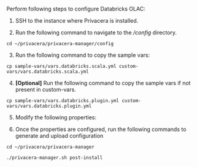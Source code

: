 Perform following steps to configure Databricks OLAC:

1.  SSH to the instance where Privacera is installed.

2.  Run the following command to navigate to the */config* directory.
```shell
cd ~/privacera/privacera-manager/config
```
        
3.  Run the following command to copy the sample vars:
```shell
cp sample-vars/vars.databricks.scala.yml custom-vars/vars.databricks.scala.yml
```

4. **[Optional]** Run the following command to copy the sample vars if not present in custom-vars.
```shell
cp sample-vars/vars.databricks.plugin.yml custom-vars/vars.databricks.plugin.yml
```

5. Modify the following properties: 


6.  Once the properties are configured, run the following commands to generate and upload configuration 
```shell
cd ~/privacera/privacera-manager

./privacera-manager.sh post-install
```